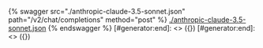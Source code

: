 [#generator:start]: <> ({ "template": "openapi" })
[#generator:start]: <> ({ "template": "openapi" })
{% swagger src="./anthropic-claude-3.5-sonnet.json" path="/v2/chat/completions" method="post" %}
[./anthropic-claude-3.5-sonnet.json](./anthropic-claude-3.5-sonnet.json)
{% endswagger %}
[#generator:end]: <> ({})
[#generator:end]: <> ({})